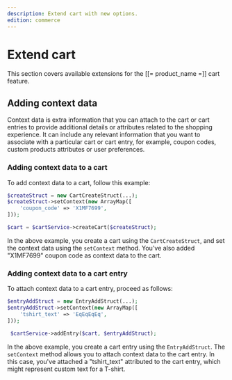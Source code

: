 ```yaml
---
description: Extend cart with new options.
edition: commerce
---
```


# Extend cart

This section covers available extensions for the [[= product_name =]] cart feature.

## Adding context data

Context data is extra information that you can attach to the cart or cart entries to provide additional details or attributes related to the shopping experience. 
It can include any relevant information that you want to associate with a particular cart or cart entry, for example, coupon codes, custom products attributes or user preferences.

### Adding context data to a cart

To add context data to a cart, follow this example:

```php 
$createStruct = new CartCreateStruct(...);
$createStruct->setContext(new ArrayMap([
    'coupon_code' => 'X1MF7699',
]));

$cart = $cartService->createCart($createStruct);
```

In the above example, you create a cart using the `CartCreateStruct`, 
and set the context data using the `setContext` method.
You've also added "X1MF7699" coupon code as context data to the cart.

### Adding context data to a cart entry

To attach context data to a cart entry, proceed as follows:

```php
$entryAddStruct = new EntryAddStruct(...);
$entryAddStruct->setContext(new ArrayMap([
    'tshirt_text' => 'EqEqEqEq',
]));

 $cartService->addEntry($cart, $entryAddStruct);
```

In the above example, you create a cart entry using the `EntryAddStruct`. 
The `setContext` method allows you to attach context data to the cart entry. 
In this case, you've attached a "tshirt_text" attributed to the cart entry, which might represent custom text for a T-shirt.